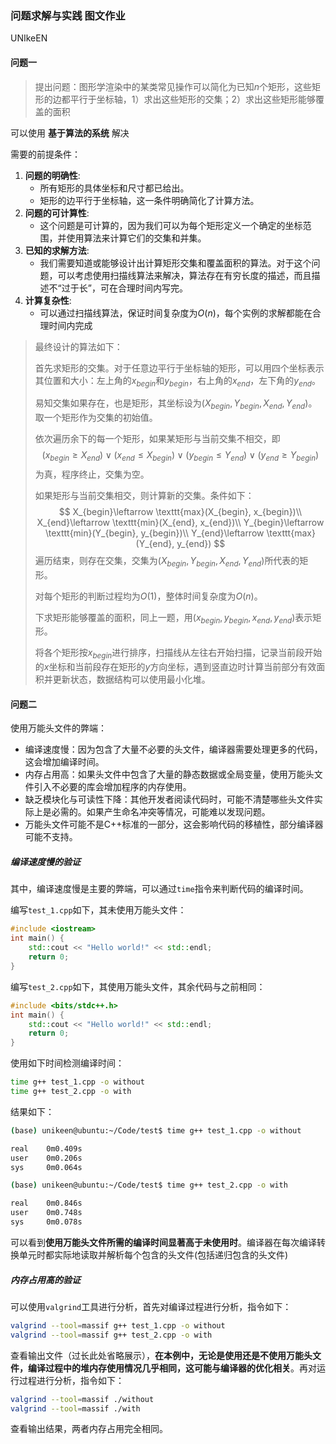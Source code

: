 ### 问题求解与实践 图文作业

UNIkeEN

#### 问题一

> 提出问题：图形学渲染中的某类常见操作可以简化为已知$n$​个矩形，这些矩形的边都平行于坐标轴，1）求出这些矩形的交集；2）求出这些矩形能够覆盖的面积

可以使用 **基于算法的系统** 解决

需要的前提条件：

1. **问题的明确性**:
   - 所有矩形的具体坐标和尺寸都已给出。
   - 矩形的边平行于坐标轴，这一条件明确简化了计算方法。
2. **问题的可计算性**:
   - 这个问题是可计算的，因为我们可以为每个矩形定义一个确定的坐标范围，并使用算法来计算它们的交集和并集。
3. **已知的求解方法**:
   - 我们需要知道或能够设计出计算矩形交集和覆盖面积的算法。对于这个问题，可以考虑使用扫描线算法来解决，算法存在有穷长度的描述，而且描述不“过于长”，可在合理时间内写完。
4. **计算复杂性**:
   - 可以通过扫描线算法，保证时间复杂度为$O(n)$，每个实例的求解都能在合理时间内完成

> 最终设计的算法如下：
>
> 首先求矩形的交集。对于任意边平行于坐标轴的矩形，可以用四个坐标表示其位置和大小：左上角的$x_{begin}$和$y_{begin}$，右上角的$x_{end}$，左下角的$y_{end}$。
>
> 易知交集如果存在，也是矩形，其坐标设为$(X_{begin}, Y_{begin}, X_{end}, Y_{end})$。取一个矩形作为交集的初始值。
>
> 依次遍历余下的每一个矩形，如果某矩形与当前交集不相交，即
> $$
> (x_{begin}\geq X_{end})\vee(x_{end}\leq X_{begin})\vee(y_{begin}\leq Y_{end})\vee(y_{end}\geq Y_{begin})
> $$
> 为真，程序终止，交集为空。
>
>  如果矩形与当前交集相交，则计算新的交集。条件如下：
> $$
> X_{begin}\leftarrow \texttt{max}(X_{begin}, x_{begin})\\
>                 X_{end}\leftarrow \texttt{min}(X_{end}, x_{end})\\
>                 Y_{begin}\leftarrow \texttt{min}(Y_{begin}, y_{begin})\\
>                 Y_{end}\leftarrow \texttt{max}(Y_{end}, y_{end})
> $$
> 遍历结束，则存在交集，交集为$(X_{begin}, Y_{begin}, X_{end}, Y_{end})$所代表的矩形。
>
> 对每个矩形的判断过程均为$O(1)$，整体时间复杂度为$O(n)$。
>
> 下求矩形能够覆盖的面积，同上一题，用$(x_{begin}, y_{begin}, x_{end}, y_{end})$​表示矩形。
>
> 将各个矩形按$x_{begin}$​进行排序，扫描线从左往右开始扫描，记录当前段开始的$x$​坐标和当前段存在矩形的$y$​方向坐标，遇到竖直边时计算当前部分有效面积并更新状态，数据结构可以使用最小化堆。
>



#### 问题二

使用万能头文件的弊端： 

* 编译速度慢：因为包含了大量不必要的头文件，编译器需要处理更多的代码，这会增加编译时间。 
* 内存占用高：如果头文件中包含了大量的静态数据或全局变量，使用万能头文件引入不必要的库会增加程序的内存使用。
* 缺乏模块化与可读性下降：其他开发者阅读代码时，可能不清楚哪些头文件实际上是必需的。如果产生命名冲突等情况，可能难以发现问题。
* 万能头文件可能不是C++标准的一部分，这会影响代码的移植性，部分编译器可能不支持。

##### 编译速度慢的验证

其中，编译速度慢是主要的弊端，可以通过`time`指令来判断代码的编译时间。

编写`test_1.cpp`如下，其未使用万能头文件：

```cpp
#include <iostream>
int main() {
    std::cout << "Hello world!" << std::endl;
    return 0;
}
```

编写`test_2.cpp`如下，其使用万能头文件，其余代码与之前相同：

```cpp
#include <bits/stdc++.h>
int main() {
    std::cout << "Hello world!" << std::endl;
    return 0;
}
```

使用如下时间检测编译时间：

```bash
time g++ test_1.cpp -o without
time g++ test_2.cpp -o with
```

结果如下：

```bash
(base) unikeen@ubuntu:~/Code/test$ time g++ test_1.cpp -o without

real    0m0.409s
user    0m0.206s
sys     0m0.064s

(base) unikeen@ubuntu:~/Code/test$ time g++ test_2.cpp -o with

real    0m0.846s
user    0m0.748s
sys     0m0.078s
```

可以看到**使用万能头文件所需的编译时间显著高于未使用时**。编译器在每次编译转换单元时都实际地读取并解析每个包含的头文件(包括递归包含的头文件)

##### 内存占用高的验证

可以使用`valgrind`工具进行分析，首先对编译过程进行分析，指令如下：

```bash
valgrind --tool=massif g++ test_1.cpp -o without
valgrind --tool=massif g++ test_2.cpp -o with
```

查看输出文件（过长此处省略展示），**在本例中，无论是使用还是不使用万能头文件，编译过程中的堆内存使用情况几乎相同，这可能与编译器的优化相关**。再对运行过程进行分析，指令如下：

```bash
valgrind --tool=massif ./without
valgrind --tool=massif ./with
```

查看输出结果，两者内存占用完全相同。



